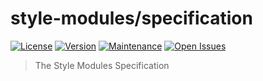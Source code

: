 style-modules/specification
==========================

[![License][license-image]][license-link]
[![Version][version-image]][version-link]
[![Maintenance][maintenance-image]][graph-link]
[![Open Issues][issues-image]][issues-link]

> The Style Modules Specification

[license-image]: https://img.shields.io/github/license/style-modules/specification.svg
[license-link]: https://github.com/style-modules/specification/blob/master/LICENSE
[version-image]: https://img.shields.io/github/release/style-modules/specification.svg
[version-link]: https://github.com/style-modules/specification/releases
[maintenance-image]: https://img.shields.io/maintenance/yes/2017.svg
[graph-link]: https://github.com/style-modules/specification/graphs/contributors
[issues-image]: https://img.shields.io/github/issues/style-modules/specification.svg
[issues-link]: https://github.com/style-modules/specification/issues
